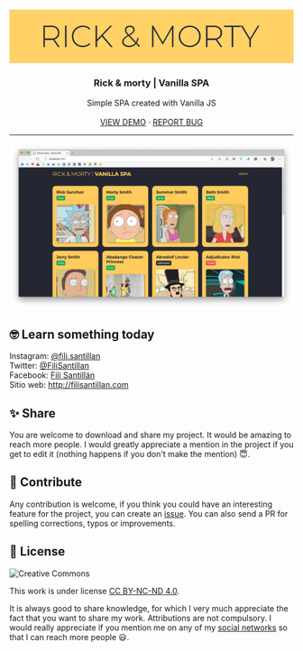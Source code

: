 <!-- PROJECT LOGO -->
<br />
<p align="center">
  <a href="https://github.com/FiliSantillan/js-vanilla-spa">
    <img src="assets/logo.png" alt="Logo">
  </a>

  <h3 align="center">Rick & morty | Vanilla SPA</h3>

  <p align="center">
    Simple SPA created with Vanilla JS
    <br />
    <br />
    <a href="https://js-vanilla-spa.netlify.com/" target="_blank" rel="noopener">VIEW DEMO</a>
    ·
    <a href="https://github.com/FiliSantillan/js-vanilla-spa/issues">REPORT BUG</a>
  </p>
</p>

<hr />

![SPA JS](./assets/ss-js-spa.png)

## 🤓 Learn something today

Instagram: [@fili.santillan](https://www.instagram.com/fili.santillan/)  
Twitter: [@FiliSantillan](https://twitter.com/FiliSantillan)  
Facebook: [Fili Santillán](https://www.facebook.com/FiliSantillan96/)  
Sitio web: http://filisantillan.com

## ✨  Share

You are welcome to download and share my project. It would be amazing to reach more people. I would greatly appreciate a mention in the project if you get to edit it (nothing happens if you don't make the mention) 😇.

## 🤜 Contribute

Any contribution is welcome, if you think you could have an interesting feature for the project, you can create an [issue](https://github.com/FiliSantillan/asynchronism/issues). You can also send a PR for spelling corrections, typos or improvements.

## 📜 License

![Creative Commons](https://mirrors.creativecommons.org/presskit/buttons/80x15/svg/by-nc-nd.svg)

This work is under license [CC BY-NC-ND 4.0](https://creativecommons.org/licenses/by-nc-nd/4.0/deed.en).

It is always good to share knowledge, for which I very much appreciate the fact that you want to share my work. Attributions are not compulsory. I would really appreciate if you mention me on any of my [social networks](#learn-something-today) so that I can reach more people 😃.